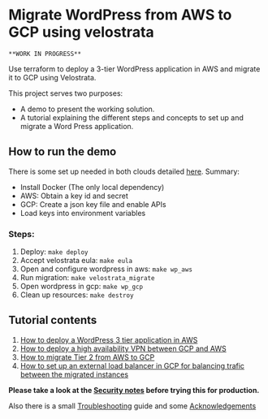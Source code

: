 # Migrate WordPress from AWS to GCP using velostrata

```
**WORK IN PROGRESS**
```

Use terraform to deploy a 3-tier WordPress application in AWS and migrate it to GCP using Velostrata.

This project serves two purposes:
- A demo to present the working solution.
- A tutorial explaining the different steps and concepts to set up and migrate a Word Press application.

## How to run the demo
There is some set up needed in both clouds detailed [here](docs/demo/PRE-REQUISITES.md). Summary:
- Install Docker (The only local dependency)
- AWS: Obtain a key id and secret
- GCP: Create a json key file and enable APIs
- Load keys into environment variables

### Steps:
1. Deploy: `make deploy`
2. Accept velostrata eula: `make eula`
3. Open and configure wordpress in aws: `make wp_aws`
4. Run migration: `make velostrata_migrate`
5. Open wordpress in gcp: `make wp_gcp`
6. Clean up resources: `make destroy`

## Tutorial contents
1. [How to deploy a WordPress 3 tier application in AWS](docs/tutorial/TUTORIAL.md)
2. [How to deploy a high availability VPN between GCP and AWS](docs/tutorial/TUTORIAL.md)
3. [How to migrate Tier 2 from AWS to GCP](docs/tutorial/TUTORIAL.md)
4. [How to set up an external load balancer in GCP for balancing trafic between the migrated instances](docs/tutorial/TUTORIAL.md)

**Please take a look at the [Security notes](docs/SECURITY_NOTES.md) before trying this for production.**

Also there is a small [Troubleshooting](docs/TROUBLE_SHOOTING.md) guide and some [Acknowledgements](docs/ACKNOWLEDGEMENTS.md)
